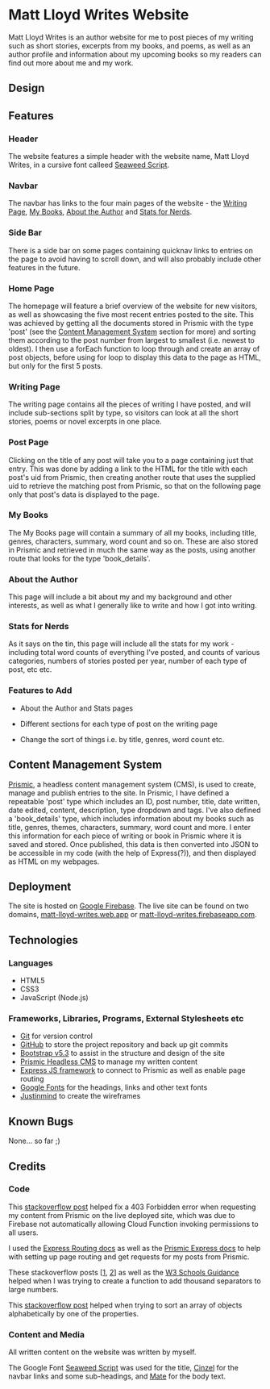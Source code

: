 # Matt Lloyd Writes Website

Matt Lloyd Writes is an author website for me to post pieces of my writing such as short stories, excerpts from my books, and poems, as well as an author profile and information about my upcoming books so my readers can find out more about me and my work.

## Design

## Features

### Header

The website features a simple header with the website name, Matt Lloyd Writes, in a cursive font calleed [Seaweed Script](https://fonts.google.com/specimen/Seaweed+Script).

### Navbar

The navbar has links to the four main pages of the website - the [Writing Page](#writing-page), [My Books](#my-books), [About the Author](#about-the-author) and [Stats for Nerds](#stats-for-nerds).

### Side Bar

There is a side bar on some pages containing quicknav links to entries on the page to avoid having to scroll down, and will also probably include other features in the future.

### Home Page

The homepage will feature a brief overview of the website for new visitors, as well as showcasing the five most recent entries posted to the site. This was achieved by getting all the documents stored in Prismic with the type 'post' (see the [Content Management System](#content-management-system) section for more) and sorting them according to the post number from largest to smallest (i.e. newest to oldest). I then use a forEach function to loop through and create an array of post objects, before using for loop to display this data to the page as HTML, but only for the first 5 posts.

### Writing Page

The writing page contains all the pieces of writing I have posted, and will include sub-sections split by type, so visitors can look at all the short stories, poems or novel excerpts in one place.

### Post Page

Clicking on the title of any post will take you to a page containing just that entry. This was done by adding a link to the HTML for the title with each post's uid from Prismic, then creating another route that uses the supplied uid to retrieve the matching post from Prismic, so that on the following page only that post's data is displayed to the page.

### My Books

The My Books page will contain a summary of all my books, including title, genres, characters, summary, word count and so on. These are also stored in Prismic and retrieved in much the same way as the posts, using another route that looks for the type 'book_details'.

### About the Author

This page will include a bit about my and my background and other interests, as well as what I generally like to write and how I got into writing.

### Stats for Nerds

As it says on the tin, this page will include all the stats for my work - including total word counts of everything I've posted, and counts of various categories, numbers of stories posted per year, number of each type of post, etc etc.

### Features to Add

- About the Author and Stats pages

- Different sections for each type of post on the writing page

- Change the sort of things i.e. by title, genres, word count etc.

## Content Management System

[Prismic](https://prismic.io/), a headless content management system (CMS), is used to create, manage and publish entries to the site. In Prismic, I have defined a repeatable 'post' type which includes an ID, post number, title, date written, date edited, content, description, type dropdown and tags. I've also defined a 'book_details' type, which includes information about my books such as title, genres, themes, characters, summary, word count and more. I enter this information for each piece of writing or book in Prismic where it is saved and stored. Once published, this data is then converted into JSON to be accessible in my code (with the help of Express(?)), and then displayed as HTML on my webpages.

## Deployment

The site is hosted on [Google Firebase](https://firebase.google.com/). The live site can be found on two domains, [matt-lloyd-writes.web.app](https://matt-lloyd-writes.web.app/) or [matt-lloyd-writes.firebaseapp.com](https://matt-lloyd-writes.firebaseapp.com/).

## Technologies

### Languages

- HTML5
- CSS3
- JavaScript (Node.js)

### Frameworks, Libraries, Programs, External Stylesheets etc

- [Git](https://git-scm.com/) for version control
- [GitHub](https://github.com/) to store the project repository and back up git commits
- [Bootstrap v5.3](https://getbootstrap.com/docs/5.3/getting-started/introduction/) to assist in the structure and design of the site
- [Prismic Headless CMS](https://prismic.io/) to manage my written content
- [Express JS framework](https://expressjs.com/) to connect to Prismic as well as enable page routing
- [Google Fonts](https://fonts.google.com/) for the headings, links and other text fonts
- [Justinmind](https://www.justinmind.com/) to create the wireframes

## Known Bugs

None... so far ;)

## Credits

### Code

This [stackoverflow post](https://stackoverflow.com/questions/60237167/firebase-functions-https-403-forbidden/69158098#69158098) helped fix a 403 Forbidden error when requesting my content from Prismic on the live deployed site, which was due to Firebase not automatically allowing Cloud Function invoking permissions to all users.

I used the [Express Routing docs](https://expressjs.com/en/guide/routing.html) as well as the [Prismic Express docs](https://prismic.io/docs/express-fetch) to help with setting up page routing and get requests for my posts from Prismic.

These stackoverflow posts [[1](https://stackoverflow.com/questions/4313841/insert-a-string-at-a-specific-index), [2](https://stackoverflow.com/questions/1798465/remove-last-3-characters-of-a-string)] as well as the [W3 Schools Guidance](https://www.w3schools.com/jsref/jsref_slice_string.asp) helped when I was trying to create a function to add thousand separators to large numbers.

This [stackoverflow post](https://stackoverflow.com/questions/8900732/sort-objects-in-an-array-alphabetically-on-one-property-of-the-array) helped when trying to sort an array of objects alphabetically by one of the properties.

### Content and Media

All written content on the website was written by myself.

The Google Font [Seaweed Script](https://fonts.google.com/specimen/Seaweed+Script) was used for the title, [Cinzel](https://fonts.google.com/specimen/Cinzel) for the navbar links and some sub-headings, and [Mate](https://fonts.google.com/specimen/Mate) for the body text.
